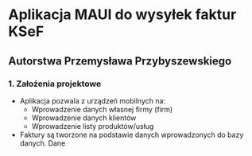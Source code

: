 # Aplikacja MAUI do wysyłek faktur KSeF
## Autorstwa Przemysława Przybyszewskiego

### 1. Założenia projektowe

* Aplikacja pozwala z urządzeń mobilnych na:
  - Wprowadzenie danych własnej firmy (firm)
  - Wprowadzenie danych klientów
  - Wprowadzenie listy produktów/usług
* Faktury są tworzone na podstawie danych wprowadzonych do bazy danych. Dane 
 
